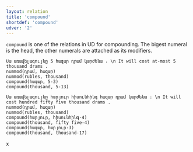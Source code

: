```yaml
---
layout: relation
title: 'compound'
shortdef: 'compound'
udver: '2'
---
```


`compound` is one of the relations in UD for compounding. The bigest numeral is the head, the other numerals are attached as its modifiers.

~~~ sdparse
Սա առավելագույնը 5 հազար դրամ կարժենա ։ \n It will cost at-most 5 thousand drams .
nummod(դրամ, հազար)
nummod(rubles, thousand)
compound(հազար, 5-3)
compound(thousand, 5-13)
~~~

~~~ sdparse
Սա առավելագույնը հարյուր հիսունհինգ հազար դրամ կարժենա ։ \n It will cost hundred fifty five thousand drams .
nummod(դրամ, հազար)
nummod(rubles, thousand)
compound(հարյուր, հիսունհինգ-4)
compound(thousand, fifty five-4)
compound(հազար, հարյուր-3)
compound(thousand, thousand-17)
~~~
x

